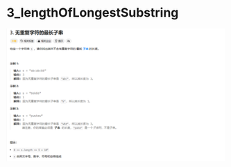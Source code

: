 # 3_lengthOfLongestSubstring

![3_lengthOfLongestSubstring](../../assets/imgs/3_lengthOfLongestSubstring.png)
